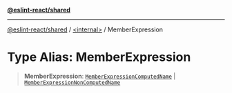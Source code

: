 [**@eslint-react/shared**](../../README.md)

***

[@eslint-react/shared](../../README.md) / [\<internal\>](../README.md) / MemberExpression

# Type Alias: MemberExpression

> **MemberExpression**: [`MemberExpressionComputedName`](../interfaces/MemberExpressionComputedName.md) \| [`MemberExpressionNonComputedName`](../interfaces/MemberExpressionNonComputedName.md)
